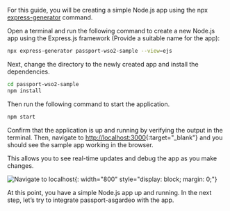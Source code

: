 
For this guide, you will be creating a simple Node.js app using the npx [express-generator](https://www.npmjs.com/package/express-generator) command.

Open a terminal and run the following command to create a new Node.js app using the Express.js framework (Provide a suitable name for the app):

```bash
npx express-generator passport-wso2-sample --view=ejs
```

Next, change the directory to the newly created app and install the dependencies.

```bash
cd passport-wso2-sample
npm install
```

Then run the following command to start the application.

```bash
npm start
```

Confirm that the application is up and running by verifying the output in the terminal. Then, navigate to [http://localhost:3000](http://localhost:3000){:target="_blank"}  and you should see the sample app working in the browser.

This allows you to see real-time updates and debug the app as you make changes.

![Navigate to localhost]({{base_path}}/assets/img/complete-guides/nodejs/image6.png){: width="800" style="display: block; margin: 0;"}

At this point, you have a simple Node.js app up and running. In the next step, let’s try to integrate passport-asgardeo with the app.
